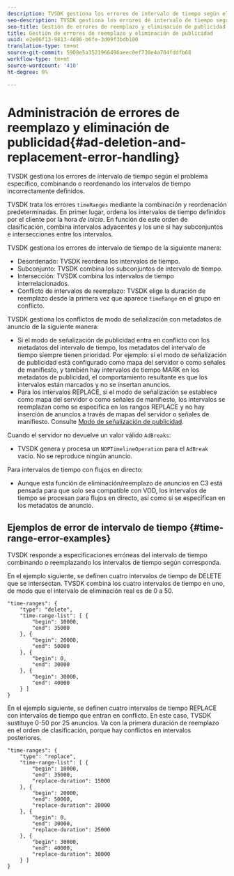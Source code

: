 ```yaml
---
description: TVSDK gestiona los errores de intervalo de tiempo según el problema específico, combinando o reordenando los intervalos de tiempo incorrectamente definidos.
seo-description: TVSDK gestiona los errores de intervalo de tiempo según el problema específico, combinando o reordenando los intervalos de tiempo incorrectamente definidos.
seo-title: Gestión de errores de reemplazo y eliminación de publicidad
title: Gestión de errores de reemplazo y eliminación de publicidad
uuid: e2e06f13-9813-4d86-b6fe-3d09f3bdb100
translation-type: tm+mt
source-git-commit: 5908e5a3521966496aeec0ef730e4a704fddfb68
workflow-type: tm+mt
source-wordcount: '410'
ht-degree: 0%

---
```



# Administración de errores de reemplazo y eliminación de publicidad{#ad-deletion-and-replacement-error-handling}

TVSDK gestiona los errores de intervalo de tiempo según el problema específico, combinando o reordenando los intervalos de tiempo incorrectamente definidos.

TVSDK trata los errores `timeRanges` mediante la combinación y reordenación predeterminadas. En primer lugar, ordena los intervalos de tiempo definidos por el cliente por la hora *de inicio*. En función de este orden de clasificación, combina intervalos adyacentes y los une si hay subconjuntos e intersecciones entre los intervalos.

TVSDK gestiona los errores de intervalo de tiempo de la siguiente manera:

* Desordenado: TVSDK reordena los intervalos de tiempo.
* Subconjunto: TVSDK combina los subconjuntos de intervalo de tiempo.
* Intersección: TVSDK combina los intervalos de tiempo interrelacionados.
* Conflicto de intervalos de reemplazo: TVSDK elige la duración de reemplazo desde la primera vez que aparece `timeRange` en el grupo en conflicto.

TVSDK gestiona los conflictos de modo de señalización con metadatos de anuncio de la siguiente manera:

* Si el modo de señalización de publicidad entra en conflicto con los metadatos del intervalo de tiempo, los metadatos del intervalo de tiempo siempre tienen prioridad. Por ejemplo: si el modo de señalización de publicidad está configurado como mapa del servidor o como señales de manifiesto, y también hay intervalos de tiempo MARK en los metadatos de publicidad, el comportamiento resultante es que los intervalos están marcados y no se insertan anuncios.
* Para los intervalos REPLACE, si el modo de señalización se establece como mapa del servidor o como señales de manifiesto, los intervalos se reemplazan como se especifica en los rangos REPLACE y no hay inserción de anuncios a través de mapas del servidor o señales de manifiesto. Consulte [Modo de señalización de publicidad](../../../tvsdk-1.4-for-android/ad-insertion/ad-insertion-metadata/android-1.4-ad-signaling-mode.md).

Cuando el servidor no devuelve un valor válido `AdBreaks`:

* TVSDK genera y procesa un `NOPTimelineOperation` para el `AdBreak` vacío. No se reproduce ningún anuncio.

Para intervalos de tiempo con flujos en directo:

* Aunque esta función de eliminación/reemplazo de anuncios en C3 está pensada para que solo sea compatible con VOD, los intervalos de tiempo se procesan para flujos en directo, así como si se especifican en los metadatos de anuncio.

## Ejemplos de error de intervalo de tiempo {#time-range-error-examples}

TVSDK responde a especificaciones erróneas del intervalo de tiempo combinando o reemplazando los intervalos de tiempo según corresponda.

En el ejemplo siguiente, se definen cuatro intervalos de tiempo de DELETE que se intersectan. TVSDK combina los cuatro intervalos de tiempo en uno, de modo que el intervalo de eliminación real es de 0 a 50.

```
"time-ranges": {
    "type": "delete",
    "time-range-list": [ {
        "begin": 10000,
        "end": 35000
    }, {
        "begin": 20000,
        "end": 50000
    }, {
        "begin": 0,
        "end": 30000
    }, {
        "begin": 30000,
        "end": 40000
    } ]
}
```

En el ejemplo siguiente, se definen cuatro intervalos de tiempo REPLACE con intervalos de tiempo que entran en conflicto. En este caso, TVSDK sustituye 0-50 por 25 anuncios. Va con la primera duración de reemplazo en el orden de clasificación, porque hay conflictos en intervalos posteriores.

```
"time-ranges": {
    "type": "replace",
    "time-range-list": [ {
        "begin": 10000,
        "end": 35000,
        "replace-duration": 15000
    }, {
        "begin": 20000,
        "end": 50000,
        "replace-duration": 20000
    }, {
        "begin": 0,
        "end": 30000,
        "replace-duration": 25000
    }, {
        "begin": 30000,
        "end": 40000,
        "replace-duration": 30000
    } ]
}
```
